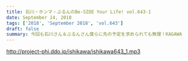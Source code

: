 ```yaml
---
title: 石川・ホンマ・ぶるんのBe-SIDE Your Life! vol.643-1
date: September 14, 2018
tags: ['2018', 'September 2018', 'vol.643']
draft: false
summary: 今回も石川さん＆ぶるんさん僕らに先の予定を求められても無理！KAGAWA
---
```


http://project-phi.ddo.jp/ishikawa/ishikawa643_1.mp3
